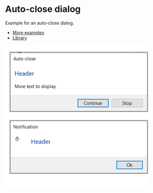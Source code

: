 ﻿# Auto-close dialog

Example for an auto-close dialog.

- [More examples](https://github.com/karenpayneoregon/task-dialog-csharp)
- [Library](https://github.com/karenpayneoregon/task-dialog-library)


![Screenshot](assets/screenshot.png)
